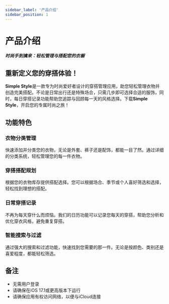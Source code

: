```yaml
---
sidebar_label: '产品介绍'
sidebar_position: 1
---
```


# 产品介绍

***时尚手到擒来：轻松管理与搭配您的衣橱***

## 重新定义您的穿搭体验！

**Simple Style**是一款专为时尚爱好者设计的穿搭管理应用，助您轻松管理衣物并创造完美搭配。不论是日常出行还是特殊场合，只需几步即可选择合适的服饰，同时，每日穿搭记录功能帮助您追踪与回顾每一天的风格选择。下载**Simple Style**，开启您的专属时尚之旅！

## 功能特色

### 衣物分类管理
快速添加并分类您的衣物，无论是外套、裤子还是配饰，都能一目了然。通过详细的分类系统，轻松管理您的每一件衣物。

### 穿搭搭配规划
根据您的衣物库存提供搭配选择。您可以根据场合、季节或个人喜好筛选和选择，轻松找到理想的搭配。

### 日常穿搭记录
不再为每天穿什么而烦恼。我们的日历功能可以记录您每天的穿搭，帮助您分析和优化穿衣风格，避免重复穿搭。

### 智能搜索与过滤
通过强大的搜索和过滤功能，快速找到您需要的那一件。无论是按颜色、类别还是喜爱程度，都能轻松筛选。

## 备注

- 无需用户登录
- 请确保在iOS 17.1或更高版本下运行
- 请确保应用有权访问网络，以便与iCloud连接
